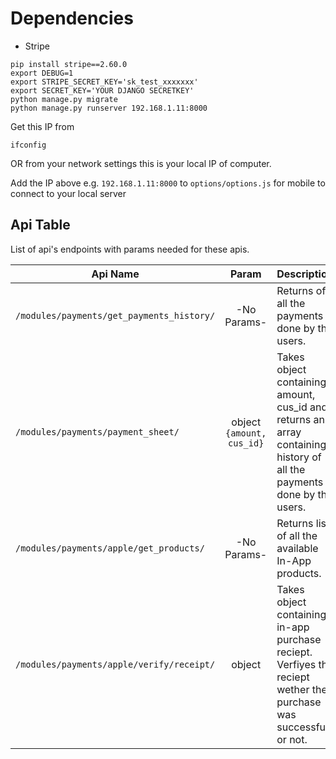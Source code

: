 


# Dependencies

-  Stripe
```console
pip install stripe==2.60.0
export DEBUG=1
export STRIPE_SECRET_KEY='sk_test_xxxxxxx'
export SECRET_KEY='YOUR DJANGO SECRETKEY'
python manage.py migrate
python manage.py runserver 192.168.1.11:8000
```

Get this IP from 
```console
ifconfig
```
OR from your network settings this is your local IP of computer.


Add the IP above e.g. `192.168.1.11:8000` to `options/options.js` for mobile to connect to your local server

## Api Table
List of api's endpoints with params needed for these apis.

| Api Name                       | Param        | Description                                                    |
| ------------------------------ |:------------:|:---------------------------------------------------------------|
| `/modules/payments/get_payments_history/`| -No Params-  | Returns of all the payments done by the users. |
| `/modules/payments/payment_sheet/`|  object `{amount, cus_id}`  |Takes object containing amount, cus_id and returns an array containing history of all the payments done by the users. |
| `/modules/payments/apple/get_products/`| -No Params- | Returns list of all the available In-App products.|
| `/modules/payments/apple/verify/receipt/`| object  | Takes object containing in-app purchase reciept. Verfiyes the reciept wether the purchase was successfull or not.|

